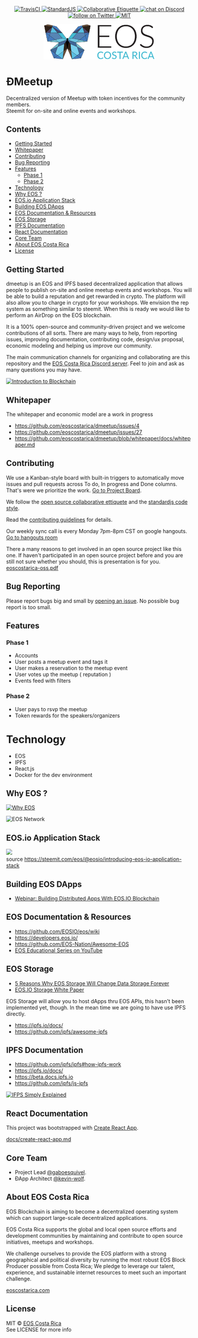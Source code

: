 <p align="center">
	<a href="https://travis-ci.org/eoscostarica/dmeetup">
		<img src="https://travis-ci.org/eoscostarica/dmeetup.svg?branch=master" alt="TravisCI">
	</a>
	<a href="http://standardjs.com">
		<img src="https://img.shields.io/badge/code%20style-standard-brightgreen.svg" alt="StandardJS">
	</a>
	<a href="https://git.io/col">
		<img src="https://img.shields.io/badge/%E2%9C%93-collaborative_etiquette-brightgreen.svg" alt="Collaborative Etiquette">
	</a>
	<a href="https://discord.gg/bBpQHym">
		<img src="https://img.shields.io/discord/447118387118735380.svg?logo=discord" alt="chat on Discord">
	</a>
	<a href="https://twitter.com/intent/follow?screen_name=eoscostarica">
		<img src="https://img.shields.io/twitter/follow/eoscostarica.svg?style=social&logo=twitter" alt="follow on Twitter">
	</a>
	<a href="#">
		<img src="https://img.shields.io/dub/l/vibe-d.svg" alt="MIT">
	</a>
</p>

<p align="center">
	<a href="https://eoscostarica.io">
		<img src="https://github.com/eoscostarica/assets/blob/master/logos/eoscolors-transparent.png" width="300">
	</a>
</p>

# ÐMeetup

Decentralized version of Meetup with token incentives for the community members.  
Steemit for on-site and online events and workshops.

## Contents

<!-- START doctoc generated TOC please keep comment here to allow auto update -->
<!-- DON'T EDIT THIS SECTION, INSTEAD RE-RUN doctoc TO UPDATE -->
<!-- DON'T EDIT THIS SECTION, INSTEAD RE-RUN doctoc TO UPDATE -->

- [Getting Started](#getting-started)
- [Whitepaper](#whitepaper)
- [Contributing](#contributing)
- [Bug Reporting](#bug-reporting)
- [Features](#features)
  - [Phase 1](#phase-1)
  - [Phase 2](#phase-2)
- [Technology](#technology)
- [Why EOS ?](#why-eos-)
- [EOS.io Application Stack](#eosio-application-stack)
- [Building EOS DApps](#building-eos-dapps)
- [EOS Documentation & Resources](#eos-documentation--resources)
- [EOS Storage](#eos-storage)
- [IPFS Documentation](#ipfs-documentation)
- [React Documentation](#react-documentation)
- [Core Team](#core-team)
- [About EOS Costa Rica](#about-eos-costa-rica)
- [License](#license)

<!-- END doctoc generated TOC please keep comment here to allow auto update -->

## Getting Started

dmeetup is an EOS and IPFS based decentralized application that allows people to publish on-site and online meetup events and workshops. You will be able to build a reputation and get rewarded in crypto. The platform will also allow you to charge in crypto for your workshops. We envision the rep system as something similar to steemit. When this is ready we would like to perform an AirDrop on the EOS blockchain.

It is a 100% open-source and community-driven project and we welcome contributions of all sorts. There are many ways to help, from reporting issues, improving documentation, contributing code, design/ux proposal, economic modeling and helping us improve our community.

The main communication channels for organizing and collaborating are this repository and the [EOS Costa Rica Discord server](https://discord.gg/bBpQHym). Feel to join and ask as many questions you may have.

[![Introduction to Blockchain](https://monosnap.com/image/GOx4Jv5DSd1H4cl1WDAftR5X5DMQI5.png)](https://www.youtube.com/watch?v=sYAktmG1NuA)

## Whitepaper

The whitepaper and economic model are a work in progress

* https://github.com/eoscostarica/dmeetup/issues/4
* https://github.com/eoscostarica/dmeetup/issues/27
* https://github.com/eoscostarica/dmeetup/blob/whitepaper/docs/whitepaper.md

## Contributing

We use a Kanban-style board with built-in triggers to automatically move issues and pull requests across To do, In progress and Done columns. That's were we prioritize the work. [Go to Project Board](https://github.com/eoscostarica/dmeetup/projects/1).

We follow the [open source collaborative ettiquete](https://github.com/rstacruz/collaborative-etiquette/blob/master/README.md#top) and the [standardjs code style](https://standardjs.com).

Read the [contributing guidelines](CONTRIBUTING.md) for details.

Our weekly sync call is every Monday 7pm-8pm CST on google hangouts. [Go to hangouts room](https://hangouts.google.com/hangouts/_/gaboesquivel.com/dmeetup)

There a many reasons to get involved in an open source project like this one. If haven't participated in an open source project before and you are still not sure whether you should, this is presentation is for you. [eoscostarica-oss.pdf](https://gaboesquivel.com/slides/eoscostarica-oss.pdf)

## Bug Reporting

Please report bugs big and small by [opening an issue](https://github.com/eoscostarica/dmeetup/issues). No possible bug report is too small.

## Features

### Phase 1

- Accounts
- User posts a meetup event and tags it
- User makes a reservation to the meetup event
- User votes up the meetup ( reputation )
- Events feed with filters

### Phase 2

- User pays to rsvp the meetup
- Token rewards for the speakers/organizers

# Technology

- EOS
- IPFS
- React.js
- Docker for the dev environment

## Why EOS ?

[![Why EOS](https://monosnap.com/image/CDcIfufeYs0rJPH2viNkCJSPV6bY4O.png)](https://www.youtube.com/watch?v=3kqkTYqTvDA)

![EOS Network](https://github.com/eoscostarica/dmeetup/blob/master/docs/img/eos-network.jpg)

## EOS.io Application Stack

![](https://github.com/eoscostarica/dmeetup/blob/master/docs/img/eos-application-stack.png)  
source https://steemit.com/eos/@eosio/introducing-eos-io-application-stack

## Building EOS DApps

- [Webinar: Building Distributed Apps With EOS.IO Blockchain](https://objectcomputing.com/resources/events/webinars/building-apps-with-eos/webinar-recording)

## EOS Documentation & Resources

- https://github.com/EOSIO/eos/wiki
- https://developers.eos.io/
- https://github.com/EOS-Nation/Awesome-EOS
- [EOS Educational Series on YouTube](https://www.youtube.com/channel/UClgHiX4W1yxyohrif0gEllA)

## EOS Storage

- [5 Reasons Why EOS Storage Will Change Data Storage Forever](https://www.youtube.com/watch?v=7mFzb5SqS9U)
- [EOS.IO Storage White Paper](https://steemit.com/eos/@eosio/eos-io-storage-white-paper-now-available)

EOS Storage will allow you to host dApps thru EOS APIs, this hasn't been implemented yet, though.
In the mean time we are going to have use IPFS directly.

- https://ipfs.io/docs/
- https://github.com/ipfs/awesome-ipfs

## IPFS Documentation

- https://github.com/ipfs/ipfs#how-ipfs-work
- https://ipfs.io/docs/
- https://beta.docs.ipfs.io
- https://github.com/ipfs/js-ipfs

[![IFPS Simply Explained](https://monosnap.com/image/PW76DIRPGLOmtWyPEiXK2NvsDHiR4x.png)](https://www.youtube.com/watch?v=5Uj6uR3fp-U)

## React Documentation

This project was bootstrapped with [Create React App](https://github.com/facebookincubator/create-react-app).

[docs/create-react-app.md](docs/create-react-app.md)

## Core Team

- Project Lead [@gaboesquivel](https://github.com/gaboesquivel).
- ÐApp Architect [@kevin-wolf](https://github.com/kevin-wolf).

## About EOS Costa Rica

EOS Blockchain is aiming to become a decentralized operating system which can support large-scale decentralized applications.

EOS Costa Rica supports the global and local open source efforts and development communities by maintaining and contribute to open source initiatives, meetups and workshops.

We challenge ourselves to provide the EOS platform with a strong geographical and political diversity by running the most robust EOS Block Producer possible from Costa Rica; We pledge to leverage our talent, experience, and sustainable internet resources to meet such an important challenge.

[eoscostarica.com](https://eoscostarica.com)

## License

MIT © [EOS Costa Rica](https://eoscostarica.com)  
See LICENSE for more info
